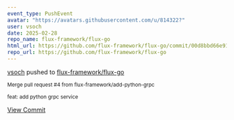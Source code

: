 ```yaml
---
event_type: PushEvent
avatar: "https://avatars.githubusercontent.com/u/814322?"
user: vsoch
date: 2025-02-28
repo_name: flux-framework/flux-go
html_url: https://github.com/flux-framework/flux-go/commit/00d8bbd66e9138d12b919a0e722fbe18f77da25b
repo_url: https://github.com/flux-framework/flux-go
---
```


<a href='https://github.com/vsoch' target='_blank'>vsoch</a> pushed to <a href='https://github.com/flux-framework/flux-go' target='_blank'>flux-framework/flux-go</a>

<small>Merge pull request #4 from flux-framework/add-python-grpc

feat: add python grpc service</small>

<a href='https://github.com/flux-framework/flux-go/commit/00d8bbd66e9138d12b919a0e722fbe18f77da25b' target='_blank'>View Commit</a>